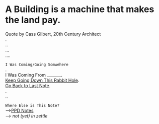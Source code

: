 # A Building is a machine that makes the land pay. 

Quote by Cass Gilbert, 20th Century Architect  
.  
..  
...  
.... 

`I Was Coming/Going Somwehere`  
.  
I Was Coming From _______.   
[Keep Going Down This Rabbit Hole]().  
[Go Back to Last Note]().  
.  
.. 

`Where Else is This Note?`  
 -->[PPD Notes](https://github.com/SageGrey/exp-exp-exp/edit/main/improbabilityDrive/2_pblc-prvt-dvlpmnt.md)  
--> _not (yet) in zettle_ 

